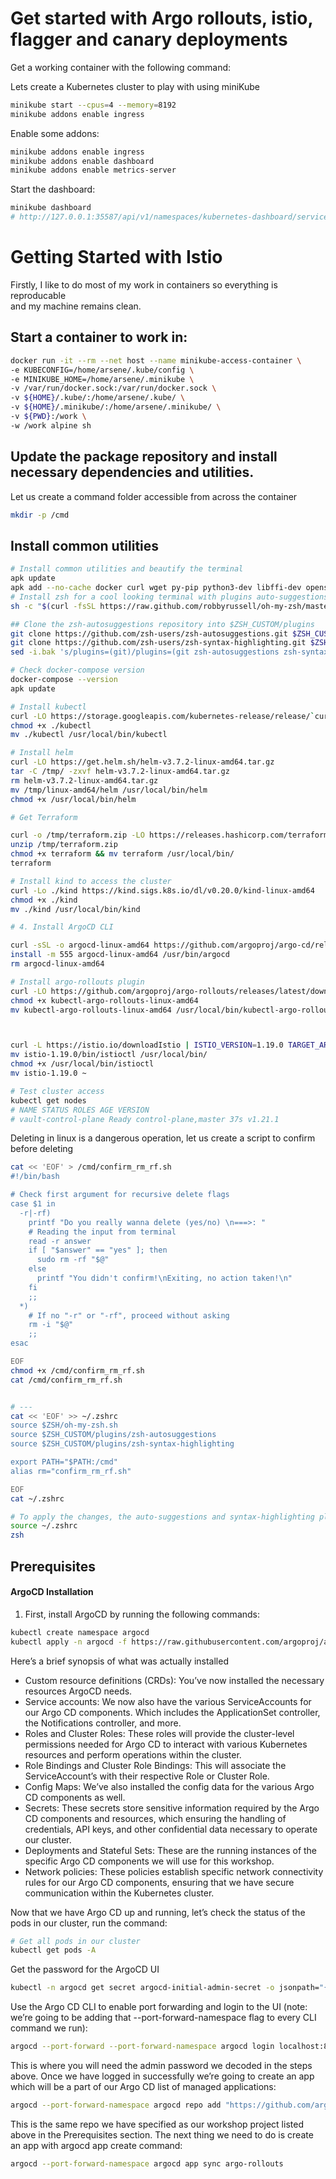 # Get started with Argo rollouts, istio, flagger and canary deployments

Get a working container with the following command:

Lets create a Kubernetes cluster to play with using miniKube

```bash
minikube start --cpus=4 --memory=8192
minikube addons enable ingress
```

Enable some addons:

```bash
minikube addons enable ingress
minikube addons enable dashboard
minikube addons enable metrics-server
```

Start the dashboard:

```bash
minikube dashboard
# http://127.0.0.1:35587/api/v1/namespaces/kubernetes-dashboard/services/http:kubernetes-dashboard:/proxy/#/workloads?namespace=default
```

# Getting Started with Istio

Firstly, I like to do most of my work in containers so everything is reproducable <br/>
and my machine remains clean.

## Start a container to work in:

```bash
docker run -it --rm --net host --name minikube-access-container \
-e KUBECONFIG=/home/arsene/.kube/config \
-e MINIKUBE_HOME=/home/arsene/.minikube \
-v /var/run/docker.sock:/var/run/docker.sock \
-v ${HOME}/.kube/:/home/arsene/.kube/ \
-v ${HOME}/.minikube/:/home/arsene/.minikube/ \
-v ${PWD}:/work \
-w /work alpine sh
```

## Update the package repository and install necessary dependencies and utilities.

Let us create a command folder accessible from across the container

```bash
mkdir -p /cmd
```

## Install common utilities

```bash
# Install common utilities and beautify the terminal
apk update
apk add --no-cache docker curl wget py-pip python3-dev libffi-dev openssl-dev gcc libc-dev make  zip bash openssl mongodb-tools git docker-compose zsh vim nano unzip npm jq kustomize
# Install zsh for a cool looking terminal with plugins auto-suggestions and syntax-highlighting
sh -c "$(curl -fsSL https://raw.github.com/robbyrussell/oh-my-zsh/master/tools/install.sh)"

## Clone the zsh-autosuggestions repository into $ZSH_CUSTOM/plugins
git clone https://github.com/zsh-users/zsh-autosuggestions.git $ZSH_CUSTOM/plugins/zsh-autosuggestions
git clone https://github.com/zsh-users/zsh-syntax-highlighting.git $ZSH_CUSTOM/plugins/zsh-syntax-highlighting
sed -i.bak 's/plugins=(git)/plugins=(git zsh-autosuggestions zsh-syntax-highlighting)/' ~/.zshrc

# Check docker-compose version
docker-compose --version
apk update

# Install kubectl
curl -LO https://storage.googleapis.com/kubernetes-release/release/`curl -s https://storage.googleapis.com/kubernetes-release/release/stable.txt`/bin/linux/amd64/kubectl
chmod +x ./kubectl
mv ./kubectl /usr/local/bin/kubectl

# Install helm
curl -LO https://get.helm.sh/helm-v3.7.2-linux-amd64.tar.gz
tar -C /tmp/ -zxvf helm-v3.7.2-linux-amd64.tar.gz
rm helm-v3.7.2-linux-amd64.tar.gz
mv /tmp/linux-amd64/helm /usr/local/bin/helm
chmod +x /usr/local/bin/helm

# Get Terraform

curl -o /tmp/terraform.zip -LO https://releases.hashicorp.com/terraform/1.5.5/terraform_1.5.5_linux_amd64.zip
unzip /tmp/terraform.zip
chmod +x terraform && mv terraform /usr/local/bin/
terraform

# Install kind to access the cluster
curl -Lo ./kind https://kind.sigs.k8s.io/dl/v0.20.0/kind-linux-amd64
chmod +x ./kind
mv ./kind /usr/local/bin/kind

# 4. Install ArgoCD CLI

curl -sSL -o argocd-linux-amd64 https://github.com/argoproj/argo-cd/releases/latest/download/argocd-linux-amd64
install -m 555 argocd-linux-amd64 /usr/bin/argocd
rm argocd-linux-amd64

# Install argo-rollouts plugin
curl -LO https://github.com/argoproj/argo-rollouts/releases/latest/download/kubectl-argo-rollouts-linux-amd64
chmod +x kubectl-argo-rollouts-linux-amd64
mv kubectl-argo-rollouts-linux-amd64 /usr/local/bin/kubectl-argo-rollouts



curl -L https://istio.io/downloadIstio | ISTIO_VERSION=1.19.0 TARGET_ARCH=x86_64 sh -
mv istio-1.19.0/bin/istioctl /usr/local/bin/
chmod +x /usr/local/bin/istioctl
mv istio-1.19.0 ~

# Test cluster access
kubectl get nodes
# NAME STATUS ROLES AGE VERSION
# vault-control-plane Ready control-plane,master 37s v1.21.1
```

Deleting in linux is a dangerous operation, let us create a script to confirm before deleting

```bash
cat << 'EOF' > /cmd/confirm_rm_rf.sh
#!/bin/bash

# Check first argument for recursive delete flags
case $1 in
  -r|-rf)
    printf "Do you really wanna delete (yes/no) \n===>: "
    # Reading the input from terminal
    read -r answer
    if [ "$answer" == "yes" ]; then
      sudo rm -rf "$@"
    else
      printf "You didn't confirm!\nExiting, no action taken!\n"
    fi
    ;;
  *)
    # If no "-r" or "-rf", proceed without asking
    rm -i "$@"
    ;;
esac

EOF
chmod +x /cmd/confirm_rm_rf.sh
cat /cmd/confirm_rm_rf.sh


# ---
cat << 'EOF' >> ~/.zshrc
source $ZSH/oh-my-zsh.sh
source $ZSH_CUSTOM/plugins/zsh-autosuggestions
source $ZSH_CUSTOM/plugins/zsh-syntax-highlighting

export PATH="$PATH:/cmd"
alias rm="confirm_rm_rf.sh"

EOF
cat ~/.zshrc

# To apply the changes, the auto-suggestions and syntax-highlighting plugins must be sourced:
source ~/.zshrc
zsh
```

## Prerequisites

#### ArgoCD Installation

1. First, install ArgoCD by running the following commands:

```bash
kubectl create namespace argocd
kubectl apply -n argocd -f https://raw.githubusercontent.com/argoproj/argo-cd/stable/manifests/install.yaml
```

Here’s a brief synopsis of what was actually installed

- Custom resource definitions (CRDs): You’ve now installed the necessary resources ArgoCD needs.
- Service accounts: We now also have the various ServiceAccounts for our Argo CD components. Which includes the ApplicationSet controller, the Notifications controller, and more.
- Roles and Cluster Roles: These roles will provide the cluster-level permissions needed for Argo CD to interact with various Kubernetes resources and perform operations within the cluster.
- Role Bindings and Cluster Role Bindings: This will associate the ServiceAccount’s with their respective Role or Cluster Role.
- Config Maps: We’ve also installed the config data for the various Argo CD components as well.
- Secrets: These secrets store sensitive information required by the Argo CD components and resources, which ensuring the handling of credentials, API keys, and other confidential data necessary to operate our cluster.
- Deployments and Stateful Sets: These are the running instances of the specific Argo CD components we will use for this workshop.
- Network policies: These policies establish specific network connectivity rules for our Argo CD components, ensuring that we have secure communication within the Kubernetes cluster.

Now that we have Argo CD up and running, let’s check the status of the pods in our cluster, run the command:

```bash
# Get all pods in our cluster
kubectl get pods -A
```

Get the password for the ArgoCD UI

```bash
kubectl -n argocd get secret argocd-initial-admin-secret -o jsonpath="{.data.password}" | base64 -d
```

Use the Argo CD CLI to enable port forwarding and login to the UI (note: we’re going to be adding that --port-forward-namespace flag to every CLI command we run):

```bash
argocd --port-forward --port-forward-namespace argocd login localhost:8080
```

This is where you will need the admin password we decoded in the steps above. Once we have logged in successfully we’re going to create an app which will be a part of our Argo CD list of managed applications:

```bash
argocd --port-forward-namespace argocd repo add "https://github.com/argocon22Workshop/ArgoCDRollouts"
```

This is the same repo we have specified as our workshop project listed above in the Prerequisites section. The next thing we need to do is create an app with argocd app create command:

```bash
argocd --port-forward-namespace argocd app sync argo-rollouts
```
